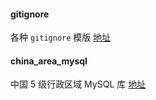 #### gitignore

各种 `gitignore` 模版 [地址](https://hellogithub.com/periodical/statistics/click/?target=https://github.com/github/gitignore)

#### china_area_mysql

中国 5 级行政区域 MySQL 库 [地址](https://github.com/kakuilan/china_area_mysql)

